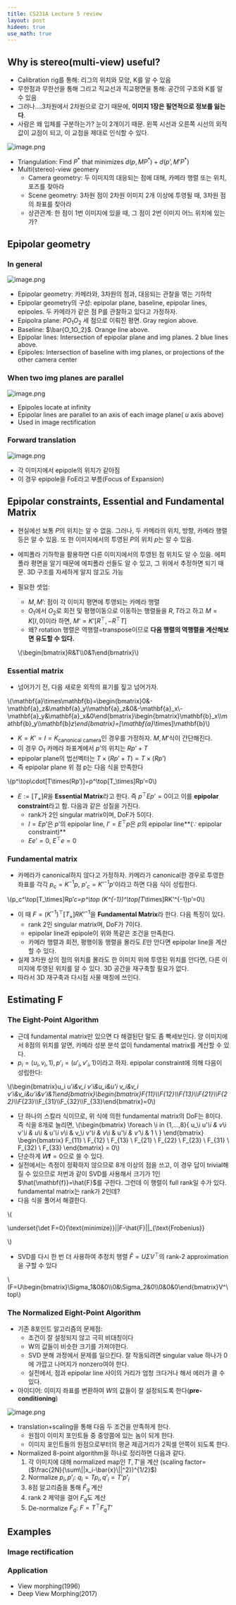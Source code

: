 ```yaml
---
title: CS231A Lecture 5 review
layout: post
hideen: true
use_math: true
---
```


## Why is stereo(multi-view) useful?

- Calibration rig를 통해: 리그의 위치와 모양, K를 알 수 있음
- 무한점과 무한선을 통해 그리고 직교선과 직교평면을 통해: 공간의 구조와 K를 알 수 있음
- 그러나….3차원에서 2차원으로 갔기 때문에, **이미지 1장은 필연적으로 정보를 잃는다**.
- 사람은 왜 입체를 구분하는가? 눈이 2개이기 때문. 왼쪽 시선과 오른쪽 시선의 외적값이 교점이 되고, 이 교점을 제대로 인식할 수 있다.

![image.png](https://prod-files-secure.s3.us-west-2.amazonaws.com/ac84168d-557f-4919-b37f-2632c6456077/80af6825-0325-4db5-a39c-cc5985f50738/image.png)

- Triangulation: Find $P^*$ that minimizes $d(p, MP^*)+d(p’, M’P^*)$
- Multi(stereo)-view geomery
    - Camera geometry: 두 이미지의 대응되는 점에 대해, 카메라 행렬 또는 위치, 포즈를 찾아라
    - Scene geometry: 3차원 점이 2차원 이미지 2개 이상에 투영될 때, 3차원 점의 좌표를 찾아라
    - 상관관계: 한 점이 1번 이미지에 있을 때, 그 점이 2번 이미지 어느 위치에 있는가?

## Epipolar geometry

### In general

![image.png](https://prod-files-secure.s3.us-west-2.amazonaws.com/ac84168d-557f-4919-b37f-2632c6456077/bf3b8cf8-8b12-4a34-9d8d-a73f6a17a854/image.png)

- Epipolar geometry: 카메라와, 3차원의 점과, 대응되는 관찰을 엮는 기하학
- Epipolar geometry의 구성: epipolar plane, baseline, epipolar lines, epipoles. 두 카메라가 같은 점 P를 관찰하고 있다고 가정하자.
- Epipolra plane: $PO_1O_2$ 세 점으로 이뤄진 평면. Gray region above.
- Baseline: $\bar{O_1O_2}$. Orange line above.
- Epipolar lines: Intersection of epipolar plane and img planes. 2 blue lines above.
- Epipoles: Intersection of baseline with img planes, or projections of the other camera center

### When two img planes are parallel

![image.png](https://prod-files-secure.s3.us-west-2.amazonaws.com/ac84168d-557f-4919-b37f-2632c6456077/dc6effa3-e688-4673-8c11-195822639fce/image.png)

- Epipoles locate at infinity
- Epipolar lines are parallel to an axis of each image plane( $u$ axis above)
- Used in image rectification

### Forward translation

![image.png](https://prod-files-secure.s3.us-west-2.amazonaws.com/ac84168d-557f-4919-b37f-2632c6456077/d421a2ce-f097-4076-b1a1-1eb8cd923fd4/image.png)

- 각 이미지에서 epipole의 위치가 같아짐
- 이 경우 epipole을 FoE라고 부름(Focus of Expansion)

## Epipolar constraints, Essential and Fundamental Matrix

- 현실에선 보통 $P$의 위치는 알 수 없음. 그러나, 두 카메라의 위치, 방향, 카메라 행렬 등은 알 수 있음. 또 한 이미지에서의 투영된 $P$의 위치 $p$는 알 수 있음.
- 에피폴라 기하학을 활용하면 다른 이미지에서의 투영된 점 위치도 알 수 있음. 에피폴라 평면을 알기 때문에 에피폴라 선들도 알 수 있고, 그 위에서 추정하면 되기 때문. 3D 구조를 자세하게 알지 않고도 가능
- 필요한 셋업:
    - $M, M’$: 점이 각 이미지 평면에 투영되는 카메라 행렬
    - $O_1$에서 $O_2$로 회전 및 평행이동으로 이동하는 행렬들을 $R, T$라고 하고 $M=K[I,0]$이라 하면, 
    $M’=K’[R^\top, -R^\top T]$
    - 왜? rotation 행렬은 역행렬=transpose이므로 **다음 행렬의 역행렬을 계산해보면 유도할 수 있다.**
    
    \\(\begin{bmatrix}R&T\\\0&1\end{bmatrix}\\)
    

### Essential matrix

- 넘어가기 전, 다음 새로운 외적의 표기를 짚고 넘어가자.

\\(\mathbf{a}\times\mathbf{b}=\begin{bmatrix}0&-\mathbf{a}_z&\mathbf{a}_y\\\\mathbf{a}_z&0&-\mathbf{a}_x\\\-\mathbf{a}_y&\mathbf{a}_x&0\end{bmatrix}\begin{bmatrix}\mathbf{b}_x\\\\mathbf{b}_y\\\\mathbf{b}_z\end{bmatrix}=[\mathbf{a}_\times]\mathbf{b}\\)

- $K=K’=I=K_\text{canonical camera}$인 경우를 가정하자. $M, M’$식이 간단해진다.
- 이 경우 $O_1$ 카메라 좌표계에서 $p’$의 위치는 $Rp’+T$
- epipolar plane의 법선벡터는 $T\times(Rp’+T)=T\times(Rp’)$
- 즉 epipolar plane 위 점 p는 다음 식을 만족한다

\\(p^\top\cdot[T\times(Rp’)]=p^\top[T_\times]Rp’=0\\)

- $E:=[T_\times]R$을 **Essential Matrix**라고 한다. 즉 $p^\top E p’=0$이고 이를 **epipolar constraint**라고 함. 다음과 같은 성질을 가진다.
    - rank가 2인 singular matrix이며, DoF가 5이다.
    - $I=Ep’$은 $p’$의 epipolar line, $I’=E^\top p$은 $p$의 epipolar line**($\because$ epipolar constraint)**
    - $Ee’=0$, $E^\top e=0$

### Fundamental matrix

- 카메라가 canonical하지 않다고 가정하자. 카메라가 canonical한 경우로 투영한 좌표를 각각 $p_c=K^{-1}p$, $p’_c=K’^{-1}p’$이라고 하면 다음 식이 성립한다.

\\(p_c^\top[T_\times]Rp’_c=p^\top (K^{-1})^\top[T_\times]RK’^{-1}p’=0\\)

- 이 때 $F=(K^{-1})^\top[T_\times]RK’^{-1}$을 **Fundamental Matrix**라 한다. 다음 특징이 있다.
    - rank 2인 singular matrix며, DoF가 7이다.
    - epipolar line과 epipole이 위와 똑같은 조건을 만족한다.
    - 카메라 행렬과 회전, 평행이동 행렬을 몰라도 $E$만 안다면 epipolar line을 계산할 수 있다.
- 실제 3차원 상의 점의 위치를 몰라도 한 이미지 위에 투영된 위치를 안다면, 다른 이미지에 투영된 위치를 알 수 있다. 3D 공간을 재구축할 필요가 없다.
- 따라서 3D 재구축과 다시점 사물 매칭에 쓰인다.

## Estimating F

### The Eight-Point Algorithm

- 근데 fundamental matrix만 있으면 다 해결된단 말도 좀 빡세보인다. 양 이미지에서 8점의 위치를 알면, 카메라 성분 분석 없이 fundamental matrix를 계산할 수 있다.
- $p_i=(u_i, v_i, 1), p’_i=(u’_i, v’_i, 1)$이라고 하자. epipolar constraint에 의해 다음이 성립한다:

\\(\begin{bmatrix}u_i u’_i&v_i v’_i&u_i&u’_i v_i&v_i v’_i&v_i&u’_i&v’_i&1\end{bmatrix}\begin{bmatrix}F_{11}\\\F_{12}\\\F_{13}\\\F_{21}\\\F_{22}\\\F_{23}\\\F_{31}\\\F_{32}\\\F_{33}\end{bmatrix}=0\\)

- 단 하나의 스칼라 식이므로, 위 식에 의한 fundamental matrix의 DoF는 8이다. 즉 식을 8개로 늘리면,
\\(\begin{bmatrix}
\foreach \i in {1,...,8}{
u_\i u'*\i & v*\i v'*\i & u*\i & u'*\i v*\i & v_\i v'*\i & v*\i & u'*\i & v'*\i & 1 \\
}
\end{bmatrix}
\begin{bmatrix}
F_{11} \\ F_{12} \\ F_{13} \\ F_{21} \\ F_{22} \\ F_{23} \\ F_{31} \\ F_{32} \\ F_{33}
\end{bmatrix}
= 0\\)
- 단순하게 $W\mathbf{f}=0$으로 쓸 수 있다.
- 실전에서는 측정이 정확하지 않으므로 8개 이상의 점을 쓰고, 이 경우 답이 trivial해질 수 있으므로 저번과 같이 SVD를 사용해서 크기가 1인 $\hat{\mathbf{f}}=\hat{F}$를 구한다. 그런데 이 행렬이 full rank일 수가 있다. fundamental matrix는 rank가 2인데?
- 다음 식을 풀어서 해결한다.

\\(

\underset{\det F=0}{\text{minimize}}\||F-\hat{F}\||_{\text{Frobenius}}

\\)

- SVD를 다시 한 번 더 사용하여 추정치 행렬 $\hat{F}=U\Sigma V^\top$의 rank-2 approximation을 구할 수 있다

\\(F=U\begin{bmatrix}\Sigma_1&0&0\\\0&\Sigma_2&0\\\0&0&0\end{bmatrix}V^\top\\)

### The Normalized Eight-Point Algorithm

- 기존 8포인트 알고리즘의 문제점:
    - 조건이 잘 설정되지 않고 극히 비대칭이다
    - W의 값들이 비슷한 크기를 가져야한다.
    - SVD 분해 과정에서 문제를 일으킨다. 잘 작동되려면 singular value 하나가 0에 가깝고 나머지가 nonzero여야 한다.
    - 실전에서, 점과 epipolar line 사이의 거리가 엄청 크다거나 해서 에러가 클 수 있다.
- 아이디어: 이미지 좌표를 변환하여 $W$의 값들이 잘 설정되도록 한다(**pre-conditioning**)

![image.png](https://prod-files-secure.s3.us-west-2.amazonaws.com/ac84168d-557f-4919-b37f-2632c6456077/ee11af47-b133-4c7b-aebc-c03535720a55/image.png)

- translation+scaling을 통해 다음 두 조건을 만족하게 한다.
    - 원점이 이미지 포인트들 중 중앙쯤에 있는 놈이 되게 한다.
    - 이미지 포인트들의 원점으로부터의 평균 제곱거리가 2픽셀 안쪽이 되도록 한다.
- Normalized 8-point algorithm을 하나로 정리하면 다음과 같다.
    1. 각 이미지에 대해 normalized map인 $T, T’$을 계산
    (scaling factor=($\frac{2N}{\sum\||x_i-\bar{x}\||^2})^{1/2}$)
    2. Normalize $p_i, p’_i$: $q_i=Tp_i, q’_i=T’p’_i$
    3. 8점 알고리즘을 통해 $\hat{F}_q$ 계산
    4. rank 2 제약을 걸어 $F_q$도 계산
    5. De-normalize $F_q$: $F=T^\top F_q T’$

## Examples

### Image rectification

### Application

- View morphing(1996)
- Deep View Morphing(2017)
